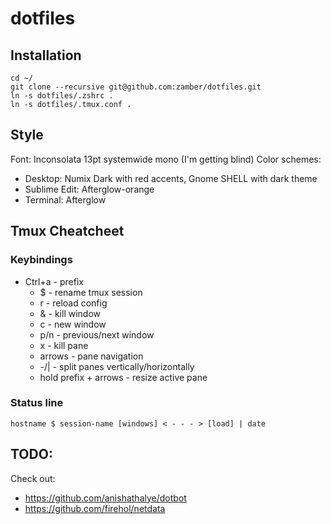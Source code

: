 # dotfiles

## Installation

    cd ~/
    git clone --recursive git@github.com:zamber/dotfiles.git
    ln -s dotfiles/.zshrc .
    ln -s dotfiles/.tmux.conf .


## Style

Font: Inconsolata 13pt systemwide mono (I'm getting blind)
Color schemes:
- Desktop: Numix Dark with red accents, Gnome SHELL with dark theme
- Sublime Edit: Afterglow-orange
- Terminal: Afterglow


## Tmux Cheatcheet

### Keybindings

- Ctrl+a - prefix
    + $ - rename tmux session
    + r - reload config
    + & - kill window
    + c - new window
    + p/n - previous/next window
    + x - kill pane
    + arrows - pane navigation
    + -/| - split panes vertically/horizontally
    + hold prefix + arrows - resize active pane


### Status line

    hostname $ session-name [windows] < - - - > [load] | date


## TODO:

Check out:
- https://github.com/anishathalye/dotbot
- https://github.com/firehol/netdata